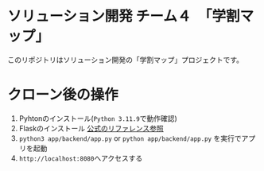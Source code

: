 # ソリューション開発 チーム４　「学割マップ」
このリポジトリはソリューション開発の「学割マップ」プロジェクトです。

# クローン後の操作
1. Pyhtonのインストール(`Python 3.11.9`で動作確認)
2. Flaskのインストール [公式のリファレンス参照](https://msiz07-flask-docs-ja.readthedocs.io/ja/latest/installation.html)
3. `python3 app/backend/app.py` or `python app/backend/app.py` を実行でアプリを起動
4. `http://localhost:8080`へアクセスする
